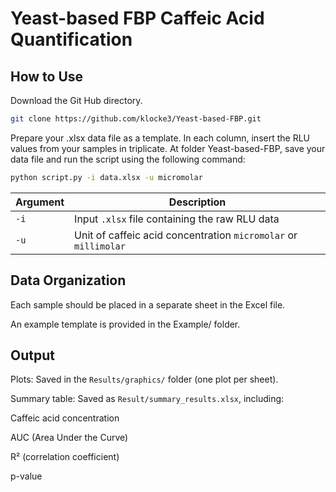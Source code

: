 # Yeast-based FBP Caffeic Acid Quantification

## How to Use
Download the Git Hub directory.

```sh
git clone https://github.com/klocke3/Yeast-based-FBP.git
```

Prepare your .xlsx data file as a template. In each column, insert the RLU values from your samples in triplicate. At folder Yeast-based-FBP, save your data file and run the script using the following command:

```sh
python script.py -i data.xlsx -u micromolar
```

| Argument | Description                                    |
| -------- | ---------------------------------------------- |
| `-i`     | Input `.xlsx` file containing the raw RLU data |
| `-u`     | Unit of caffeic acid concentration  `micromolar` or  `millimolar`|

## Data Organization

Each sample should be placed in a separate sheet in the Excel file.

An example template is provided in the Example/ folder.


## Output

Plots: Saved in the `Results/graphics/` folder (one plot per sheet).

Summary table: Saved as `Result/summary_results.xlsx`, including:

Caffeic acid concentration

AUC (Area Under the Curve)

R² (correlation coefficient)

p-value


